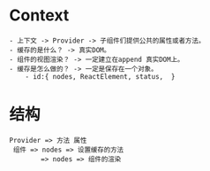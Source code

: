 # Context
    - 上下文 -> Provider -> 子组件们提供公共的属性或者方法。
    - 缓存的是什么？ -> 真实DOM。
    - 组件的视图渲染？ -> 一定建立在append 真实DOM上。
    - 缓存是怎么做的？ -> 一定是保存在一个对象。
        - id:{ nodes, ReactElement, status,  }

# 结构
    Provider => 方法 属性
     组件 => nodes => 设置缓存的方法
            => nodes => 组件的渲染

